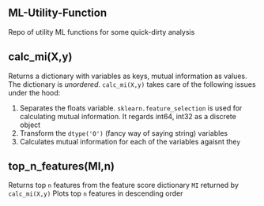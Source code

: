 ## ML-Utility-Function
Repo of utility ML functions for some quick-dirty analysis

## calc_mi(X,y)
Returns a dictionary with variables as keys, mutual information as values. The dictionary is _unordered_.
`calc_mi(X,y)` takes care of the following issues under the hood:
1. Separates the floats variable. `sklearn.feature_selection` is used for calculating mutual information. It regards int64, int32 as a discrete object
2. Transform the `dtype('O')` (fancy way of saying string) variables
3. Calculates mutual information for each of the variables agaisnt the`y`

## top_n_features(MI,n)
Returns top `n` features from the feature score dictionary `MI` returned by `calc_mi(X,y)`
Plots top `n` features in descending order
